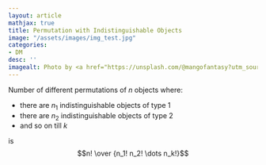 ```yaml
---
layout: article
mathjax: true
title: Permutation with Indistinguishable Objects
image: "/assets/images/img_test.jpg"
categories:
- DM
desc: '' 
imagealt: Photo by <a href="https://unsplash.com/@mangofantasy?utm_source=unsplash&utm_medium=referral&utm_content=creditCopyText">Tim Johnson</a> on <a href="https://unsplash.com/s/photos/logic?utm_source=unsplash&utm_medium=referral&utm_content=creditCopyText">Unsplash</a>
---
```


Number of different permutations of $n$ objects where:
* there are $n_1$ indistinguishable objects of type 1
* there are $n_2$ indistinguishable objects of type 2
* and so on till $k$

is $$n! \over {n_1! n_2! \dots n_k!}$$